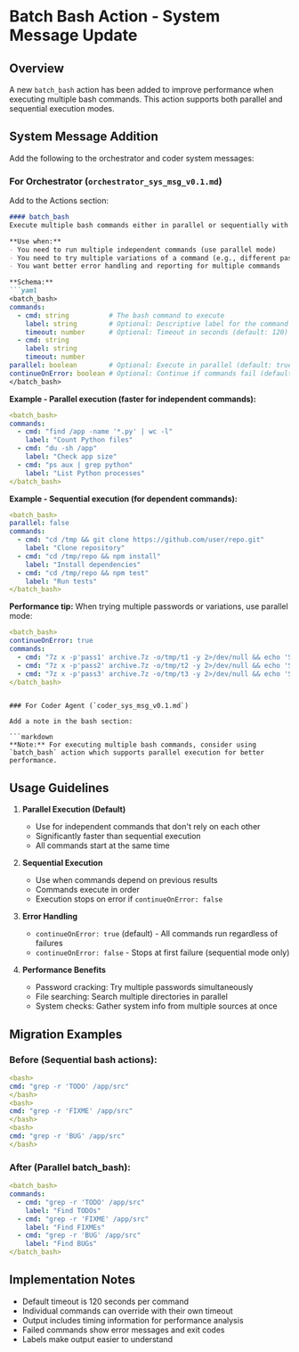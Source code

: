 # Batch Bash Action - System Message Update

## Overview
A new `batch_bash` action has been added to improve performance when executing multiple bash commands. This action supports both parallel and sequential execution modes.

## System Message Addition

Add the following to the orchestrator and coder system messages:

### For Orchestrator (`orchestrator_sys_msg_v0.1.md`)

Add to the Actions section:

```markdown
#### batch_bash
Execute multiple bash commands either in parallel or sequentially with improved performance and error handling.

**Use when:**
- You need to run multiple independent commands (use parallel mode)
- You need to try multiple variations of a command (e.g., different passwords)
- You want better error handling and reporting for multiple commands

**Schema:**
```yaml
<batch_bash>
commands:
  - cmd: string          # The bash command to execute
    label: string        # Optional: Descriptive label for the command
    timeout: number      # Optional: Timeout in seconds (default: 120)
  - cmd: string
    label: string
    timeout: number
parallel: boolean        # Optional: Execute in parallel (default: true)
continueOnError: boolean # Optional: Continue if commands fail (default: true)
</batch_bash>
```

**Example - Parallel execution (faster for independent commands):**
```yaml
<batch_bash>
commands:
  - cmd: "find /app -name '*.py' | wc -l"
    label: "Count Python files"
  - cmd: "du -sh /app"
    label: "Check app size"
  - cmd: "ps aux | grep python"
    label: "List Python processes"
</batch_bash>
```

**Example - Sequential execution (for dependent commands):**
```yaml
<batch_bash>
parallel: false
commands:
  - cmd: "cd /tmp && git clone https://github.com/user/repo.git"
    label: "Clone repository"
  - cmd: "cd /tmp/repo && npm install"
    label: "Install dependencies"
  - cmd: "cd /tmp/repo && npm test"
    label: "Run tests"
</batch_bash>
```

**Performance tip:** When trying multiple passwords or variations, use parallel mode:
```yaml
<batch_bash>
continueOnError: true
commands:
  - cmd: "7z x -p'pass1' archive.7z -o/tmp/t1 -y 2>/dev/null && echo 'SUCCESS: pass1'"
  - cmd: "7z x -p'pass2' archive.7z -o/tmp/t2 -y 2>/dev/null && echo 'SUCCESS: pass2'"
  - cmd: "7z x -p'pass3' archive.7z -o/tmp/t3 -y 2>/dev/null && echo 'SUCCESS: pass3'"
</batch_bash>
```
```

### For Coder Agent (`coder_sys_msg_v0.1.md`)

Add a note in the bash section:

```markdown
**Note:** For executing multiple bash commands, consider using `batch_bash` action which supports parallel execution for better performance.
```

## Usage Guidelines

1. **Parallel Execution (Default)**
   - Use for independent commands that don't rely on each other
   - Significantly faster than sequential execution
   - All commands start at the same time

2. **Sequential Execution** 
   - Use when commands depend on previous results
   - Commands execute in order
   - Execution stops on error if `continueOnError: false`

3. **Error Handling**
   - `continueOnError: true` (default) - All commands run regardless of failures
   - `continueOnError: false` - Stops at first failure (sequential mode only)

4. **Performance Benefits**
   - Password cracking: Try multiple passwords simultaneously
   - File searching: Search multiple directories in parallel
   - System checks: Gather system info from multiple sources at once

## Migration Examples

### Before (Sequential bash actions):
```yaml
<bash>
cmd: "grep -r 'TODO' /app/src"
</bash>
<bash>
cmd: "grep -r 'FIXME' /app/src"
</bash>
<bash>
cmd: "grep -r 'BUG' /app/src"
</bash>
```

### After (Parallel batch_bash):
```yaml
<batch_bash>
commands:
  - cmd: "grep -r 'TODO' /app/src"
    label: "Find TODOs"
  - cmd: "grep -r 'FIXME' /app/src"
    label: "Find FIXMEs"
  - cmd: "grep -r 'BUG' /app/src"
    label: "Find BUGs"
</batch_bash>
```

## Implementation Notes

- Default timeout is 120 seconds per command
- Individual commands can override with their own timeout
- Output includes timing information for performance analysis
- Failed commands show error messages and exit codes
- Labels make output easier to understand
